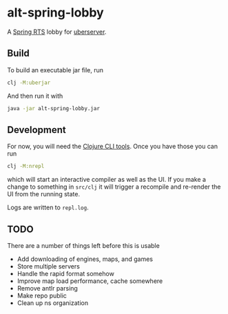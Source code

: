 # alt-spring-lobby

A [Spring RTS](https://springrts.com/) lobby for [uberserver](https://github.com/spring/uberserver).


## Build


To build an executable jar file, run

```bash
clj -M:uberjar
```

And then run it with

```bash
java -jar alt-spring-lobby.jar
```


## Development


For now, you will need the [Clojure CLI tools](https://clojure.org/guides/getting_started#_clojure_installer_and_cli_tools). Once you have those you can run

```bash
clj -M:nrepl
```

which will start an interactive compiler as well as the UI. If you make a change to something in `src/clj` it will trigger a recompile and re-render the UI from the running state.

Logs are written to `repl.log`.


## TODO

There are a number of things left before this is usable

- Add downloading of engines, maps, and games
- Store multiple servers
- Handle the rapid format somehow
- Improve map load performance, cache somewhere
- Remove antlr parsing
- Make repo public
- Clean up ns organization
